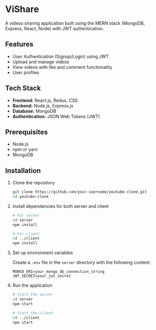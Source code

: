 # ViShare

A videso sharing  application built using the MERN stack (MongoDB, Express, React, Node) with JWT authentication.

## Features

- User Authentication (Signup/Login) using JWT
- Upload and manage videos
- View videos with like and comment functionality
- User profiles


## Tech Stack

- **Frontend:** React.js, Redux, CSS
- **Backend:** Node.js, Express.js
- **Database:** MongoDB
- **Authentication:** JSON Web Tokens (JWT)

## Prerequisites

- Node.js
- npm or yarn
- MongoDB

## Installation

1. Clone the repository

    ```bash
    git clone https://github.com/your-username/youtube-clone.git
    cd youtube-clone
    ```

2. Install dependencies for both server and client

    ```bash
    # For server
    cd server
    npm install

    # For client
    cd ../client
    npm install
    ```

3. Set up environment variables

    Create a `.env` file in the `server` directory with the following content:

    ```
    MONGO_URI=your_mongo_db_connection_string
    JWT_SECRET=your_jwt_secret
    ```

4. Run the application

    ```bash
    # Start the server
    cd server
    npm start

    # Start the client
    cd ../client
    npm start
    ```



